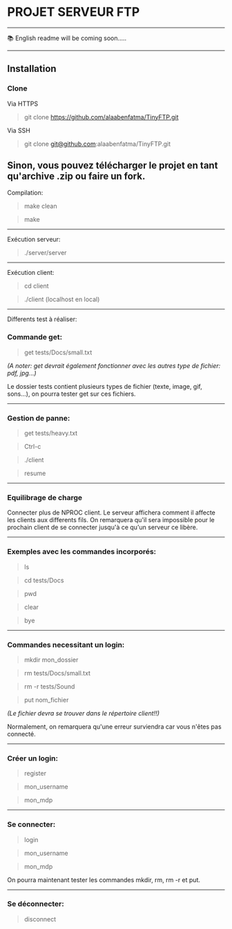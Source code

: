 # PROJET SERVEUR FTP
---
📚 English readme will be coming soon.....

---

## Installation
### Clone
Via HTTPS

>git clone https://github.com/alaabenfatma/TinyFTP.git

Via SSH

>git clone git@github.com:alaabenfatma/TinyFTP.git

Sinon, vous pouvez télécharger le projet en tant qu'archive .zip ou faire un fork.
---

Compilation:
>make clean

>make
---
Exécution serveur:

>./server/server
---
Exécution client:
>cd client

>./client <adresse>  (localhost en local)
---

Differents test à réaliser:

### Commande get:

>get tests/Docs/small.txt 

_(A noter: get devrait également fonctionner avec les autres type de fichier: pdf, jpg...)_


Le dossier tests contient plusieurs types de fichier (texte, image, gif, sons...), on pourra tester get sur ces fichiers.

---

### Gestion de panne:

>get tests/heavy.txt

>Ctrl-c 

>./client <adresse>
  
>resume

---
### Equilibrage de charge

Connecter plus de NPROC client. Le serveur affichera comment il affecte les clients aux differents fils.
On remarquera qu'il sera impossible pour le prochain client de se connecter jusqu'à ce qu'un serveur ce libère.

---

### Exemples avec les commandes incorporés:

>ls 

>cd tests/Docs

>pwd

>clear

>bye

---

### Commandes necessitant un login:

>mkdir mon_dossier

>rm tests/Docs/small.txt

>rm -r tests/Sound

>put nom_fichier 

_(Le fichier devra se trouver dans le répertoire client!!)_

Normalement, on remarquera qu'une erreur surviendra car vous n'êtes pas connecté.

---

### Créer un login:

>register

>mon_username

>mon_mdp

---

### Se connecter:
>login

>mon_username

>mon_mdp

On pourra maintenant tester les commandes mkdir, rm, rm -r et put.

---

### Se déconnecter:
>disconnect


